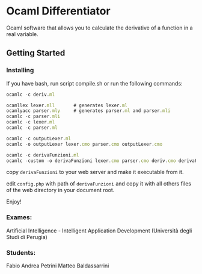 # Ocaml Differentiator
Ocaml software that allows you to calculate the derivative of a function in a real variable.

## Getting Started 
### Installing

If you have bash, run script compile.sh or run the following commands: 

```javascript
ocamlc -c deriv.ml

ocamllex lexer.mll       # generates lexer.ml
ocamlyacc parser.mly     # generates parser.ml and parser.mli
ocamlc -c parser.mli
ocamlc -c lexer.ml
ocamlc -c parser.ml

ocamlc -c outputLexer.ml
ocamlc -o outputLexer lexer.cmo parser.cmo outputLexer.cmo

ocamlc -c derivaFunzioni.ml
ocamlc -custom -o derivaFunzioni lexer.cmo parser.cmo deriv.cmo derivaFunzioni.cmo
```
copy ```derivaFunzioni``` to your web server and make it executable from it.

edit ```config.php``` with path of ```derivaFunzioni``` and copy it with all others files of the web directory in your document root.

Enjoy!


### Exames:

Artificial Intelligence - Intelligent Application Development
(Università degli Studi di Perugia)

### Students:

Fabio Andrea Petrini
Matteo Baldassarrini

